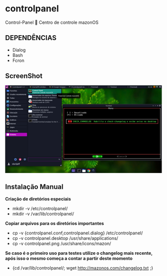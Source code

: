 # controlpanel
Control-Panel :passport_control:  Centro de controle mazonOS

## DEPENDÊNCIAS
* Dialog
* Bash
* Fcron

## ScreenShot<br>
![alt Run on mazonOS](https://raw.githubusercontent.com/slackjeff/controlpanel/master/screen.png)


## Instalação Manual
**Criação de diretórios especiais**<br>
* mkdir -v /etc/controlpanel/<br>
* mkdir -v /var/lib/controlpanel/<br>

**Copiar arquivos para os diretórios importantes**<br>
* cp -v {controlpanel.conf,controlpanel.dialog} /etc/controlpanel/<br>
* cp -v controlpanel.desktop /usr/share/applications/
* cp -v controlpanel.png /usr/share/icons/mazon/

**Se caso é o primeiro uso para testes utilize o changelog mais recente, após isso o mesmo começa a contar a partir deste momento**<br>
* {cd /var/lib/controlpanel/; wget http://mazonos.com/changelog.txt ;}
